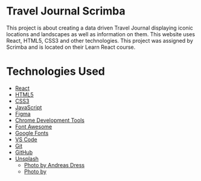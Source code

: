 # Travel Journal Scrimba

This project is about creating a data driven Travel Journal displaying iconic locations and landscapes as well as information on them. This website uses React, HTML5, CSS3 and other technologies. This project was assigned by Scrimba and is located on their Learn React course.

# Technologies Used

- [React](https://reactjs.org/)
- [HTML5](https://developer.mozilla.org/en-US/docs/Web/HTML)
- [CSS3](https://developer.mozilla.org/en-US/docs/Web/CSS)
- [JavaScript](https://developer.mozilla.org/en-US/docs/Web/JavaScript)
- [Figma](https://www.figma.com/)
- [Chrome Development Tools](https://developer.chrome.com/docs/)
- [Font Awesome](https://fontawesome.com/)
- [Google Fonts](https://fonts.google.com/)
- [VS Code](https://code.visualstudio.com/)
- [Git](https://git-scm.com/)
- [GitHub](https://github.com/)
- [Unsplash](https://unsplash.com/)
  - [Photo by Andreas Dress](https://images.unsplash.com/photo-1570459027562-4a916cc6113f?ixlib=rb-1.2.1&ixid=MnwxMjA3fDB8MHxwaG90by1wYWdlfHx8fGVufDB8fHx8&auto=format&fit=crop&w=388&q=80)
  - [Photo by ]()

